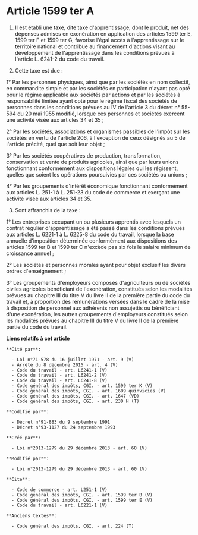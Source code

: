 # Article 1599 ter A

1. Il est établi une taxe, dite taxe d'apprentissage, dont le produit, net des dépenses admises en exonération en application
des articles 1599 ter E, 1599 ter F et 1599 ter G, favorise l'égal accès à l'apprentissage sur le territoire national et
contribue au financement d'actions visant au développement de l'apprentissage dans les conditions prévues à l'article L.
6241-2 du code du travail. 

2. Cette taxe est due : 

1° Par les personnes physiques, ainsi que par les sociétés en nom collectif, en commandite simple et par les sociétés en
participation n'ayant pas opté pour le régime applicable aux sociétés par actions et par les sociétés à responsabilité
limitée ayant opté pour le régime fiscal des sociétés de personnes dans les conditions prévues au IV de l'article 3 du décret
n° 55-594 du 20 mai 1955 modifié, lorsque ces personnes et sociétés exercent une activité visée aux articles 34 et 35 ; 

2° Par les sociétés, associations et organismes passibles de l'impôt sur les sociétés en vertu de l'article 206, à
l'exception de ceux désignés au 5 de l'article précité, quel que soit leur objet ; 

3° Par les sociétés coopératives de production, transformation, conservation et vente de produits agricoles, ainsi que par
leurs unions fonctionnant conformément aux dispositions légales qui les régissent, quelles que soient les opérations
poursuivies par ces sociétés ou unions ; 

4° Par les groupements d'intérêt économique fonctionnant conformément aux articles L. 251-1 à L. 251-23 du code de commerce
et exerçant une activité visée aux articles 34 et 35.

3. Sont affranchis de la taxe : 

1° Les entreprises occupant un ou plusieurs apprentis avec lesquels un contrat régulier d'apprentissage a été passé dans les
conditions prévues aux articles L. 6221-1 à L. 6225-8 du code du travail, lorsque la base annuelle d'imposition déterminée
conformément aux dispositions des articles 1599 ter B et 1599 ter C n'excède pas six fois le salaire minimum de croissance
annuel ; 

2° Les sociétés et personnes morales ayant pour objet exclusif les divers ordres d'enseignement ; 

3° Les groupements d'employeurs composés d'agriculteurs ou de sociétés civiles agricoles bénéficiant de l'exonération,
constitués selon les modalités prévues au chapitre III du titre V du livre II de la première partie du code du travail et, à
proportion des rémunérations versées dans le cadre de la mise à disposition de personnel aux adhérents non assujettis ou
bénéficiant d'une exonération, les autres groupements d'employeurs constitués selon les modalités prévues au chapitre III du
titre V du livre II de la première partie du code du travail.

**Liens relatifs à cet article**

	**Cité par**:

	  - Loi n°71-578 du 16 juillet 1971 - art. 9 (V)
	  - Arrêté du 8 décembre 2015 - art. 4 (V)
	  - Code du travail - art. L6241-1 (V)
	  - Code du travail - art. L6241-2 (V)
	  - Code du travail - art. L6241-8 (V)
	  - Code général des impôts, CGI. - art. 1599 ter K (V)
	  - Code général des impôts, CGI. - art. 1609 quinvicies (V)
	  - Code général des impôts, CGI. - art. 1647 (VD)
	  - Code général des impôts, CGI. - art. 230 H (T)

	**Codifié par**:

	  - Décret n°91-883 du 9 septembre 1991
	  - Décret n°93-1127 du 24 septembre 1993

	**Créé par**:

	  - Loi n°2013-1279 du 29 décembre 2013 - art. 60 (V)

	**Modifié par**:

	  - Loi n°2013-1279 du 29 décembre 2013 - art. 60 (V)

	**Cite**:

	  - Code de commerce - art. L251-1 (V)
	  - Code général des impôts, CGI. - art. 1599 ter B (V)
	  - Code général des impôts, CGI. - art. 1599 ter E (V)
	  - Code du travail - art. L6221-1 (V)

	**Anciens textes**:

	  - Code général des impôts, CGI. - art. 224 (T)
